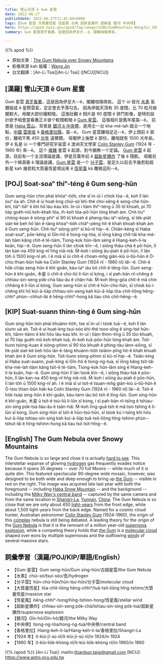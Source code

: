 ```yaml
---
title: 雪山天頂 ê Gum 星雲
date: 2022-06-27
publishdate: 2022-06-27T11:45:00+0800
tags: [Gum 星雲 大質量恆星 恆星風 水素 超新星爆炸 超新星 銀河 中央帶]
hero: https://apod.nasa.gov/apod/fap/image/2206/GumMountain_WangJin_1080.jpg
summary: Gum 星雲真歹看著，這是因為伊足大--ê，閣離咱傷倚矣。

---
```


{{% apod %}}

- 原始文章：[The Gum Nebula over Snowy Mountains](https://apod.nasa.gov/apod/ap220627.html)
- 影像來源 kah 版權：[Wang Jin](mailto:royalk86@gmail.com)
- 台文翻譯：[An-Li Tsai][An-Li Tsai] ([NCU][NCU])

## [漢羅] 雪山天頂 ê Gum 星雲
Gum 星雲 [真歹看著][hard to see]，這是因為伊足大--ê，閣離咱傷倚矣。
這个 ùi 發光 [水素][hydrogen] 氣體組成 ê 星際雲氣，定定會去予落勾去。
因為伊踮天頂有 35 度闊，比 70 粒月娘閣較大，毋閣大部份攏較暗。
這張壯觀 ê 相片是 90 度闊 ê 拼鬥影像，是特別設計欲予咱會當看著正爿彼个較闊較暗 ê [Gum 星雲][the Gum 1]。
這張相片是舊年尾翕--ê。
前景是 [Haba 雪山][Haba Snow Mountain]，背景是 [銀河 ê 中央帶][Milky Way's central band]，是用仝一台 kha-mé-lah 踮仝一个地點，[中國][China] [雲南省][Yunnan] ê [香格里拉縣][Shangri-La]，翕--ê。
Gum 星雲離咱足近--ê，伊上頭前 ê 部份，離咱干焦 450 [光年][light-years] 遠爾爾。
毋閣伊上後壁 ê 部份，離咱就有 1500 光年矣。
伊 ê 名是 ùi 一个專門研究宇宙雲 ê 澳洲天文學家 [Colin Stanley Gum][Colin Stanley Gum] (1924 年 - 1960 年) 來--ê。
這个 [複雜][complex] 星雲 ê 起源，到今猶無一个定論。
[Gum 星雲][Gum Nebula] ê 起源，目前有一个主流理論是講，伊是百萬年前 ê [超新星爆炸][supernova explosion] 了後 ê 殘骸。
毋閣另外一个嘛真衝 ê 理論是講，[Gum 星雲][the Gum 2] 是一个 [分子雲][molecular cloud]，是足久以前去予幾若粒超新星 kah 幾若粒大質量恆星噴出來 ê [恆星風][wind] kā 雕做這形--ê。


## [POJ] Soat-soaⁿ thiⁿ-téng ê Gum seng-hûn
Gum seng-hûn chin phái khòaⁿ-tio̍h, che sī in-ūi i chiok tōa--ê, koh lî lán siuⁿ óa ah.
Chit-ê ùi hoat-kng chúi-sò͘ khì-thé cho͘-sêng ê seng-chè hûn-khì, tiāⁿ-tiāⁿ ē khì hō͘ làu-kau khì.
In-ūi i tiàm thiⁿ-téng ū 35 tō͘ khoah, pí 70 lia̍p goe̍h-niû koh-khah tōa, m̄-koh tōa-pō͘-hūn lóng khah àm.
Chit-tiuⁿ chòng-koan ê siòng-phìⁿ sī 90 tō͘ khoah ê pheng-tàu iáⁿ-siōng, sī te̍k-pia̍t siat-kè beh hō͘ lán ē-tàng khòaⁿ-tio̍h chiàⁿ-pêng hit-ê khah khoah khah àm ê Gum seng-hûn.
Chit-tiuⁿ siòng-phìⁿ sī kū-nî hip--ê.
Chiân-kéng sī Haba soat-soaⁿ, pōe-kéng sī Gîn-hô ê tiong-ng-tòa, sī iōng kâng chi̍t-tâi kha-mé-lah tiàm kâng chi̍t-ê tē-tiám, Tiong-kok hûn-lâm séng ê Hiang-keh-lí-la koān, hip--ê.
Gum seng-hûn lī lán chiok kīn--ê, i siōng thàu-chá ê pō͘-hūn, lī lán kan-na 450 kng-nî hn̄g niā-niā.
M̄-koh i siōng āu-piah ê pō͘-hūn, lī lán to̍h ū 1500 kng-nî ah.
I ê miâ sī ùi chi̍t-ê choan-mn̂g gián-kiù ú-tiū-hûn ê Ò-chiu thian-bûn ha̍k-ka Colin Stanley Gum (1924 nî - 1960 nî) lâi--ê.
Chit-ê ho̍k-cha̍p seng-hûn ê khí-goân, kàu-taⁿ iáu bô chi̍t-ê tēng-lūn.
Gum seng-hûn ê khí-goân, 木星 ū chi̍t-ê chú-liû lí-lūn sī kóng, i sī pah-bān nî-chêng ê chhiau-sin-seng po̍k-chà liáu-āu ê chân-hâi.
M̄-koh lēng-gōa chi̍t-ê mā chin chhèng ê lí-lūn sī kóng, Gum seng-hûn sī chi̍t-ê hūn-chú-hûn, sī chiok kú í-chêng khì hō͘ kúi-ā-lia̍p chhiau-sin-seng kah kúi-ā-lia̍p tōa-chit-liōng hêng-chhiⁿ phùn--chhut-lâi ê hêng-chhiⁿ-hong kā tiau chò chit-hêng--ê.


## [KIP] Suat-suann thinn-tíng ê Gum sing-hûn
Gum sing-hûn tsin phái khuànn-tio̍h, tse sī in-uī i tsiok tuā--ê, koh lî lán siunn uá ah.
Tsit-ê uì huat-kng tsuí-sòo khì-thé tsoo-sîng ê sing-tsè hûn-khì, tiānn-tiānn ē khì hōo làu-kau khì.
In-uī i tiàm thinn-tíng ū 35 tōo khuah, pí 70 lia̍p gue̍h-niû koh-khah tuā, m̄-koh tuā-pōo-hūn lóng khah àm.
Tsit-tiunn tsòng-kuan ê siòng-phìnn sī 90 tōo khuah ê phing-tàu iánn-siōng, sī ti̍k-pia̍t siat-kè beh hōo lán ē-tàng khuànn-tio̍h tsiànn-pîng hit-ê khah khuah khah àm ê Gum sing-hûn.
Tsit-tiunn siòng-phìnn sī kū-nî hip--ê.
Tsiân-kíng sī Haba suat-suann, puē-kíng sī Gîn-hô ê tiong-ng-tuà, sī iōng kâng tsi̍t-tâi kha-mé-lah tiàm kâng tsi̍t-ê tē-tiám, Tiong-kok hûn-lâm síng ê Hiang-keh-lí-la kuān, hip--ê.
Gum sing-hûn lī lán tsiok kīn--ê, i siōng thàu-tsá ê pōo-hūn, lī lán kan-na 450 kng-nî hn̄g niā-niā.
M̄-koh i siōng āu-piah ê pōo-hūn, lī lán to̍h ū 1500 kng-nî ah.
I ê miâ sī uì tsi̍t-ê tsuan-mn̂g gián-kiù ú-tiū-hûn ê Ò-tsiu thian-bûn ha̍k-ka Colin Stanley Gum (1924 nî - 1960 nî) lâi--ê.
Tsit-ê ho̍k-tsa̍p sing-hûn ê khí-guân, kàu-tann iáu bô tsi̍t-ê tīng-lūn.
Gum sing-hûn ê khí-guân, 木星 ū tsi̍t-ê tsú-liû lí-lūn sī kóng, i sī pah-bān nî-tsîng ê tshiau-sin-sing po̍k-tsà liáu-āu ê tsân-hâi.
M̄-koh līng-guā tsi̍t-ê mā tsin tshìng ê lí-lūn sī kóng, Gum sing-hûn sī tsi̍t-ê hūn-tsú-hûn, sī tsiok kú í-tsîng khì hōo kuí-ā-lia̍p tshiau-sin-sing kah kuí-ā-lia̍p tuā-tsit-liōng hîng-tshinn phùn--tshut-lâi ê hîng-tshinn-hong kā tiau tsò tsit-hîng--ê.

## [English] The Gum Nebula over Snowy Mountains

The Gum Nebula is so large and close it is actually [hard to see][hard to see].
This interstellar expanse of glowing [hydrogen][hydrogen] gas frequently evades notice because it spans 35 degrees -- over 70 full Moons -- while much of it is quite dim.
This featured spectacular 90-degree wide mosaic, however, was designed to be both wide and deep enough to bring up [the Gum][the Gum 1] -- visible in red on the right.
The image was acquired late last year with both the foreground -- including [Haba Snow Mountain][Haba Snow Mountain] -- and the background -- including the [Milky Way's central band][Milky Way's central band] -- captured by the same camera and from the same location in [Shangri-La][Shangri-La], [Yunnan][Yunnan], [China][China].
The Gum Nebula is so close that we are only about 450 [light-years][light-years] from the front edge, while about 1,500 light-years from the back edge.
Named for a cosmic cloud hunter, Australian astronomer [Colin Stanley Gum][Colin Stanley Gum] (1924-1960), the origin of this [complex][complex] nebula is still being debated.
A leading theory for the origin of the [Gum Nebula][Gum Nebula] is that it is the remnant of a million year-old [supernova explosion][supernova explosion], while a competing theory holds that [the Gum][the Gum 2] is a [molecular cloud][molecular cloud] shaped over eons by multiple supernovas and the outflowing [wind][wind]s of several massive stars.

## 詞彙學習（漢羅/POJ/KIP/華語/English）
- 【Gum 星雲】Gum seng-hûn/Gum sing-hûn/古姆星雲/the Gum Nebula
- 【水素】chúi-sò͘/tsuí-sòo/氫/hydrogen
- 【分子雲】hūn-chú-hûn/hūn-tsú-hûn/分子雲/molecular cloud
- 【大質量恆星】tōa-chit-liōng hêng-chhiⁿ/tuā-tsit-liōng hîng-tshinn/大質量恆星/massive star
- 【恆星風】hêng-chhiⁿ-hong/hîng-tshinn-hong/恆星風/stellar wind
- 【超新星爆炸】chhiau-sin-seng po̍k-chà/tshiau-sin-sing po̍k-tsà/超新星爆炸/supernova explosion
- 【銀河】Gîn-hô/Gîn-hô/銀河/the Milky Way
- 【中央帶】tiong-ng-tòa/tiong-ng-tuà/中央帶/central band
- 【香格里拉】Hiang-keh-lí-la/Hiang-keh-lí-la/香格里拉/Shangri-La
- 【1924 年】i̍t-kiú-jī-sù nî/i̍t-kiú-jī-sù nî/in 1924/in 1924
- 【1960 年】i̍t-kiú-lio̍k-khòng nî/i̍t-kiú-lio̍k-khòng nî/in 1960/in 1960


{{% /apod %}}
[An-Li Tsai]: mailto:thianbun.taigi@gmail.com
[NCU]: https://www.astro.ncu.edu.tw

[copyright]: https://apod.nasa.gov/apod/fap/lib/about_apod.html#srapply

[hard to see]:https://media.istockphoto.com/photos/weimaraner-with-head-cocked-picture-id509119713?k=20&m=509119713&s=612x612&w=0&h=gsZImHt0_RED1LL2W05Klj1Rz8yuavU9SFNLRtM95c4=
[hydrogen]:https://en.wikipedia.org/wiki/Hydrogen
[the Gum 1]:https://en.wikipedia.org/wiki/Gum_Nebula
[Haba Snow Mountain]:https://youtu.be/pt4hg-wS2Wo
[Milky Way's central band]:https://apod.nasa.gov/apod/ap220627.htmlap070930.html
[Shangri-La]:https://youtu.be/MHJLoTd69gg
[Yunnan]:https://en.wikipedia.org/wiki/Yunnan
[China]:https://en.wikipedia.org/wiki/China
[light-years]:https://spaceplace.nasa.gov/light-year/en/
[Colin Stanley Gum]:https://en.wikipedia.org/wiki/Colin_Stanley_Gum
[complex]:https://ui.adsabs.harvard.edu/abs/1993A%26A...280..231S/abstract
[Gum Nebula]:https://apod.nasa.gov/apod/ap220627.htmlap180524.html
[supernova explosion]:https://youtu.be/aysiMbgml5g
[the Gum 2]:https://ui.adsabs.harvard.edu/abs/2022MNRAS.511.4500Y/abstract
[molecular cloud]:https://apod.nasa.gov/apod/ap220627.htmlap201122.html
[wind]:https://apod.nasa.gov/apod/ap220627.htmlap200121.html
